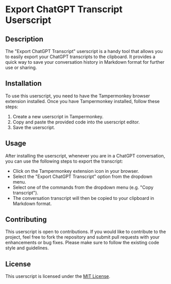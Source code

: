 # Export ChatGPT Transcript Userscript

## Description

The "Export ChatGPT Transcript" userscript is a handy tool that allows you to easily export your ChatGPT transcripts to the clipboard. It provides a quick way to save your conversation history in Markdown format for further use or sharing.

## Installation

To use this userscript, you need to have the Tampermonkey browser extension installed. Once you have Tampermonkey installed, follow these steps:

1. Create a new userscript in Tampermonkey.
2. Copy and paste the provided code into the userscript editor.
3. Save the userscript.

## Usage

After installing the userscript, whenever you are in a ChatGPT conversation, you can use the following steps to export the transcript:

- Click on the Tampermonkey extension icon in your browser.
- Select the "Export ChatGPT Transcript" option from the dropdown menu.
- Select one of the commands from the dropdown menu (e.g. "Copy transcript").
- The conversation transcript will then be copied to your clipboard in Markdown format.

## Contributing

This userscript is open to contributions. If you would like to contribute to the project, feel free to fork the repository and submit pull requests with your enhancements or bug fixes. Please make sure to follow the existing code style and guidelines.

## License

This userscript is licensed under the [MIT License](https://opensource.org/licenses/MIT).

